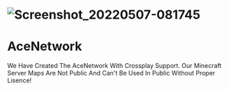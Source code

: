 # 
# ![Screenshot_20220507-081745](https://user-images.githubusercontent.com/77961148/168464089-88e8cd3d-4858-452f-83f4-550e27dd33ea.png)
# AceNetwork
We Have Created The AceNetwork With Crossplay Support. Our Minecraft Server Maps Are Not Public And Can't Be Used In Public Without Proper Lisence!
